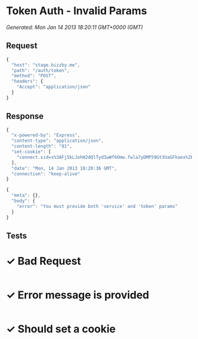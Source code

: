# Token Auth - Invalid Params

*Generated: Mon Jan 14 2013 18:20:11 GMT+0000 (GMT)*
## Request
```javascript
{
  "host": "stage.bizzby.me",
  "path": "/auth/token",
  "method": "POST",
  "headers": {
    "Accept": "application/json"
  }
}
```

## Response
```javascript
{
  "x-powered-by": "Express",
  "content-type": "application/json",
  "content-length": "81",
  "set-cookie": [
    "connect.sid=s%3AFj5kLJohH2dQlTydIwWf6Omw.fwla7yDMP59Gt3UaGFkaex%2Bi3Y%2BUIW6ZGQg0F6GysQQ; Path=/"
  ],
  "date": "Mon, 14 Jan 2013 18:20:36 GMT",
  "connection": "keep-alive"
}
```
```javascript
{
  "meta": {},
  "body": {
    "error": "You must provide both 'service' and 'token' params"
  }
}
```

## Tests

# ✓ Bad Request
```response.statusCode.should.equal 400

```

# ✓ Error message is provided
```JSON.parse( response.body ).body.error.should.eql "You must provide both 'service' and 'token' params"
```

# ✓ Should set a cookie
```response.should.have.header 'Set-Cookie'

```

